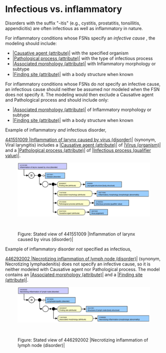 # Infectious vs. inflammatory

Disorders with the suffix "-itis" (e.g., cystitis, prostatitis, tonsillitis, appendicitis) are often infectious as well as inflammatory in nature.

For inflammatory conditions whose FSNs specify an _infective_ _cause_ , the modeling should include:

* [|Causative agent (attribute)|](http://snomed.org/-fictid) with the specified organism
* [|Pathological process (attribute)|](http://snomed.org/-fictid) with the type of infectious process
* [|Associated morphology (attribute)|](http://snomed.org/-fictid) with Inflammatory morphology or subtype
* [|Finding site (attribute)|](http://snomed.org/-fictid) with a body structure when known

For inflammatory conditions whose FSNs do _not_ specify an infective cause, an infectious cause should neither be assumed nor modeled when the FSN does not specify it. The modeling would then exclude a Causative agent and Pathological process and should include only:

* [|Associated morphology (attribute)|](http://snomed.org/-fictid) of Inflammatory morphology or subtype
* [|Finding site (attribute)|](http://snomed.org/-fictid) with a body structure when known

Example of inflammatory _and_ infectious disorder,

[441551009 |Inflammation of larynx caused by virus (disorder)|](http://snomed.info/id/441551009) (synonym, Viral laryngitis) includes a [|Causative agent (attribute)|](http://snomed.org/-fictid) of [|Virus (organism)|](http://snomed.org/-fictid) and a [|Pathological process (attribute)|](http://snomed.org/-fictid) of [|Infectious process (qualifier value)|](http://snomed.org/-fictid).

<figure><img src="../../../../../../.gitbook/assets/image (2) (1).png" alt=""><figcaption></figcaption></figure>

<figure><img src="../../../../../../authoring/clinical-finding-and-disorder/images/174690497.png" alt=""><figcaption><p>Figure: Stated view of 441551009 |Inflammation of larynx caused by virus (disorder)|</p></figcaption></figure>

Example of inflammatory disorder _not_ specified as infectious,

[446292002 |Necrotizing inflammation of lymph node (disorder)|](http://snomed.info/id/446292002) (synonym, Necrotizing lymphadenitis) does not specify an infective cause, so it is neither modeled with Causative agent nor Pathological process. The model contains an [|Associated morphology (attribute)|](http://snomed.org/-fictid) and a [|Finding site (attribute)|](http://snomed.org/-fictid).

<figure><img src="../../../../../../.gitbook/assets/image (1) (1) (1) (1).png" alt=""><figcaption></figcaption></figure>

<figure><img src="../../../../../../authoring/clinical-finding-and-disorder/images/174690496.png" alt=""><figcaption><p>Figure: Stated view of 446292002 |Necrotizing inflammation of lymph node (disorder)|</p></figcaption></figure>
